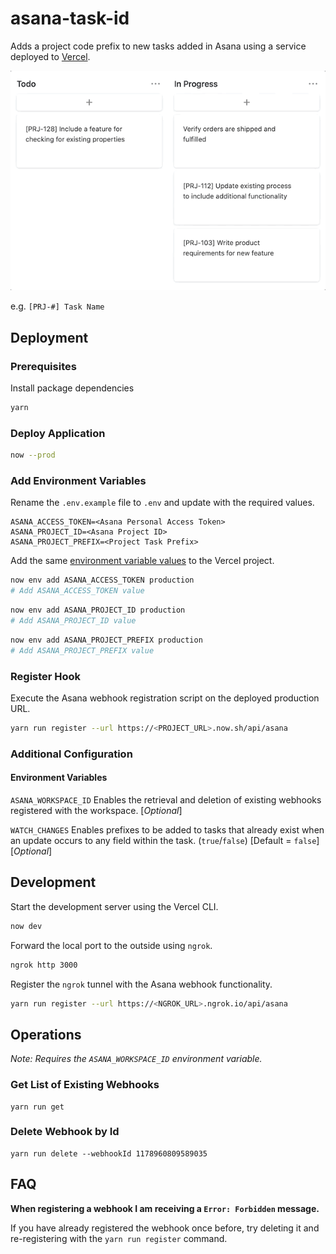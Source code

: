 # asana-task-id

Adds a project code prefix to new tasks added in Asana using a service deployed to [Vercel](https://vercel.com).

![Project Code Prefix Example](./example.gif)

e.g. `[PRJ-#] Task Name`

## Deployment

### Prerequisites

Install package dependencies

```sh
yarn
```

### Deploy Application

```sh
now --prod
```

### Add Environment Variables

Rename the `.env.example` file to `.env` and update with the required values.

```
ASANA_ACCESS_TOKEN=<Asana Personal Access Token>
ASANA_PROJECT_ID=<Asana Project ID>
ASANA_PROJECT_PREFIX=<Project Task Prefix>
```

Add the same [environment variable values](https://vercel.com/blog/environment-variables-ui) to the Vercel project.

```sh
now env add ASANA_ACCESS_TOKEN production
# Add ASANA_ACCESS_TOKEN value
```

```sh
now env add ASANA_PROJECT_ID production
# Add ASANA_PROJECT_ID value
```

```sh
now env add ASANA_PROJECT_PREFIX production
# Add ASANA_PROJECT_PREFIX value
```

### Register Hook

Execute the Asana webhook registration script on the deployed production URL.

```sh
yarn run register --url https://<PROJECT_URL>.now.sh/api/asana
```

### Additional Configuration

#### Environment Variables

`ASANA_WORKSPACE_ID` Enables the retrieval and deletion of existing webhooks registered with the workspace. [*Optional*]

`WATCH_CHANGES` Enables prefixes to be added to tasks that already exist when an update occurs to any field within the task. (`true`/`false`) [Default = `false`] [*Optional*]

## Development

Start the development server using the Vercel CLI.

```sh
now dev
```

Forward the local port to the outside using `ngrok`.

```sh
ngrok http 3000
```

Register the `ngrok` tunnel with the Asana webhook functionality.

```sh
yarn run register --url https://<NGROK_URL>.ngrok.io/api/asana
```

## Operations

*Note: Requires the  `ASANA_WORKSPACE_ID` environment variable.*

### Get List of Existing Webhooks

```
yarn run get
```

### Delete Webhook by Id

```
yarn run delete --webhookId 1178960809589035
```

## FAQ

**When registering a webhook I am receiving a `Error: Forbidden` message.**

If you have already registered the webhook once before, try deleting it and re-registering with the `yarn run register` command.
